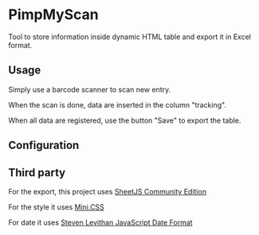 # PimpMyScan

Tool to store information inside dynamic HTML table and export it in Excel format.

## Usage

Simply use a barcode scanner to scan new entry.

When the scan is done, data are inserted in the column "tracking".

When all data are registered, use the button "Save" to export the table.

## Configuration


## Third party

For the export, this project uses [SheetJS Community Edition](https://sheetjs.com/)

For the style it uses [Mini.CSS](https://minicss.us/)

For date it uses [Steven Levithan JavaScript Date Format](https://blog.stevenlevithan.com/archives/javascript-date-format)
